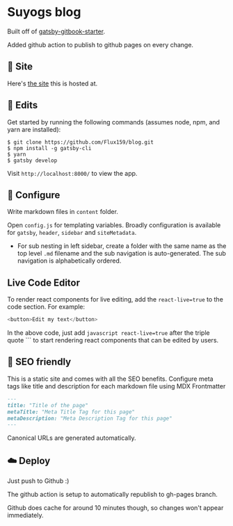 # Suyogs blog

Built off of [gatsby-gitbook-starter](https://github.com/hasura/gatsby-gitbook-starter).

Added github action to publish to github pages on every change.

## 🔗 Site

Here's [the site](https://suyogs.com) this is hosted at.

## 🚀 Edits

Get started by running the following commands (assumes node, npm, and yarn are installed):

```
$ git clone https://github.com/Flux159/blog.git
$ npm install -g gatsby-cli
$ yarn
$ gatsby develop
```

Visit `http://localhost:8000/` to view the app.

## 🔧 Configure

Write markdown files in `content` folder.

Open `config.js` for templating variables. Broadly configuration is available for `gatsby`, `header`, `sidebar` and `siteMetadata`.

- For sub nesting in left sidebar, create a folder with the same name as the top level `.md` filename and the sub navigation is auto-generated. The sub navigation is alphabetically ordered.

## Live Code Editor

To render react components for live editing, add the `react-live=true` to the code section. For example:

```javascript react-live=true
<button>Edit my text</button>
```

In the above code, just add `javascript react-live=true` after the triple quote ``` to start rendering react components that can be edited by users.

## 🤖 SEO friendly

This is a static site and comes with all the SEO benefits. Configure meta tags like title and description for each markdown file using MDX Frontmatter

```markdown
---
title: "Title of the page"
metaTitle: "Meta Title Tag for this page"
metaDescription: "Meta Description Tag for this page"
---
```

Canonical URLs are generated automatically.

## ☁️ Deploy

Just push to Github :)

The github action is setup to automatically republish to gh-pages branch.

Github does cache for around 10 minutes though, so changes won't appear immediately.
